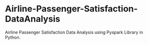 # Airline-Passenger-Satisfaction-DataAnalysis
Airline Passenger Satisfaction Data Analysis using Pyspark Library in Python. 
